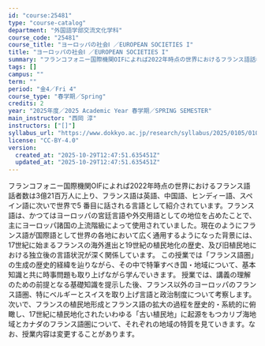 ```yaml
---
id: "course:25481"
type: "course-catalog"
department: "外国語学部交流文化学科"
course_code: "25481"
course_title: "ヨーロッパの社会Ⅰ ／EUROPEAN SOCIETIES I"
title: "ヨーロッパの社会Ⅰ ／EUROPEAN SOCIETIES I"
summary: "フランコフォニー国際機関OIFによれば2022年時点の世界におけるフランス語話者数は3億21百万人に上り、フランス語は英語、中国語、ヒンディー語、スペイン語に次いで世界で5 番目に話される言語として紹介されています。フランス語は、かつてはヨ…"
tags: []
campus: ""
term: ""
period: "金4／Fri 4"
course_type: "春学期／Spring"
credits: 2
year: "2025年度／2025 Academic Year 春学期／SPRING SEMESTER"
main_instructor: "西岡 淳"
instructors: ["[]"]
syllabus_url: "https://www.dokkyo.ac.jp/research/syllabus/2025/0105/0105_25481_ja_JP.html"
license: "CC-BY-4.0"
version:
  created_at: "2025-10-29T12:47:51.635451Z"
  updated_at: "2025-10-29T12:47:51.635451Z"
---
```

フランコフォニー国際機関OIFによれば2022年時点の世界におけるフランス語話者数は3億21百万人に上り、フランス語は英語、中国語、ヒンディー語、スペイン語に次いで世界で5 番目に話される言語として紹介されています。フランス語は、かつてはヨーロッパの宮廷言語や外交用語としての地位を占めたことで、主にヨーロッパ諸国の上流階級によって使用されていました。現在のようにフランス語が国際語として世界の各地において広く通用するようになった背景には、17世紀に始まるフランスの海外進出と19世紀の植民地化の歴史、及び旧植民地における独立後の言語状況が深く関係しています。 この授業では「フランス語圏」の生成の歴史的経緯を辿りながら、その中で特筆すべき国・地域について、基本知識と共に時事問題も取り上げながら学んでいきます。 授業では、講義の理解のための前提となる基礎知識を提示した後、フランス以外のヨーロッパのフランス語圏、特にベルギーとスイスを取り上げ言語と政治制度について考察します。次いで、フランスの植民地形成とフランス語の拡大の過程を歴史的・系統的に俯瞰し、17世紀に植民地化されたいわゆる「古い植民地」に起源をもつカリブ海地域とカナダのフランス語圏について、それぞれの地域の特質を見ていきます。なお、授業内容は変更することがあります。
